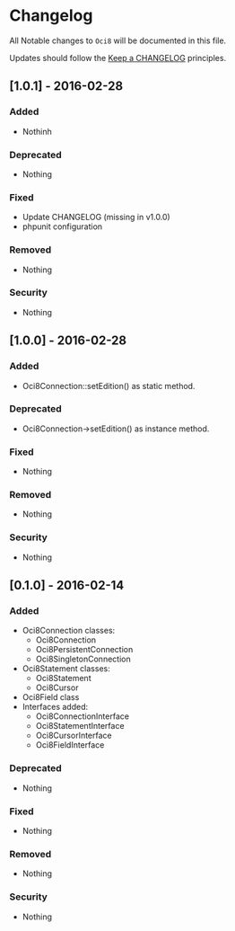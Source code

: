 # Changelog

All Notable changes to `Oci8` will be documented in this file.

Updates should follow the [Keep a CHANGELOG](http://keepachangelog.com/) principles.

## [1.0.1] - 2016-02-28

### Added
- Nothinh

### Deprecated
- Nothing

### Fixed
- Update CHANGELOG (missing in v1.0.0)
- phpunit configuration

### Removed
- Nothing

### Security
- Nothing

## [1.0.0] - 2016-02-28

### Added
- Oci8Connection::setEdition() as static method.

### Deprecated
- Oci8Connection->setEdition() as instance method.

### Fixed
- Nothing

### Removed
- Nothing

### Security
- Nothing

## [0.1.0] - 2016-02-14

### Added
- Oci8Connection classes:
  - Oci8Connection
  - Oci8PersistentConnection
  - Oci8SingletonConnection
- Oci8Statement classes:
  - Oci8Statement
  - Oci8Cursor
- Oci8Field class
- Interfaces added:
  - Oci8ConnectionInterface
  - Oci8StatementInterface
  - Oci8CursorInterface
  - Oci8FieldInterface

### Deprecated
- Nothing

### Fixed
- Nothing

### Removed
- Nothing

### Security
- Nothing
